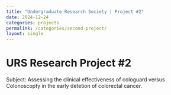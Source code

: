 ```yaml
---
title: "Undergraduate Research Society | Project #2"
date: 2024-12-24
categories: projects
permalink: /categories/second-project/
layout: single
---
```


# URS Research Project #2
Subject: Assessing the clinical effectiveness of cologuard versus Colonoscopty in the early detetion of colorectal cancer.
